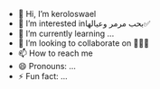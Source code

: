 - 👋 Hi, I’m keroloswael 
- 👀 I’m interested inبحب مرمر وعيالها✅
- 🌱 I’m currently learning ...
- 💞️ I’m looking to collaborate on 👀🤷‍♂️
- 📫 How to reach me 
- 😄 Pronouns: ...
- ⚡ Fun fact: ...

<!---
solovvz55/solovvz55 is a ✨ special ✨ repository because its `README.md` (this file) appears on your GitHub profile.
You can click the Preview link to take a look at your changes.
--->
